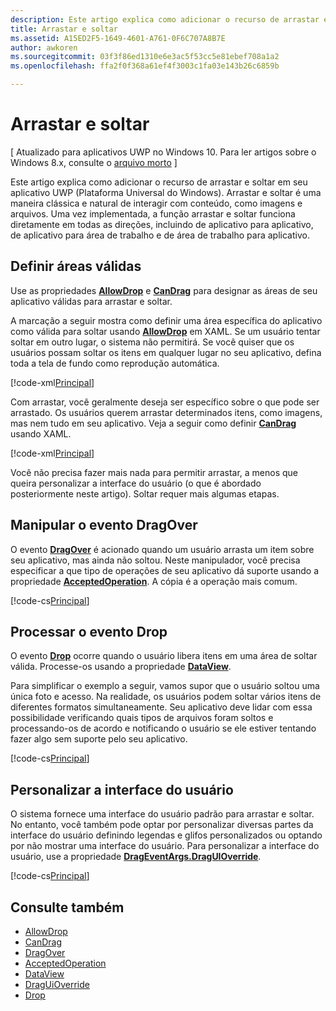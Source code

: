 ```yaml
---
description: Este artigo explica como adicionar o recurso de arrastar e soltar em seu aplicativo UWP (Plataforma Universal do Windows).
title: Arrastar e soltar
ms.assetid: A15ED2F5-1649-4601-A761-0F6C707A8B7E
author: awkoren
ms.sourcegitcommit: 03f3f86ed1310e6e3ac5f53cc5e81ebef708a1a2
ms.openlocfilehash: ffa2f0f368a61ef4f3003c1fa03e143b26c6859b

---
```

# Arrastar e soltar

\[ Atualizado para aplicativos UWP no Windows 10. Para ler artigos sobre o Windows 8.x, consulte o [arquivo morto](http://go.microsoft.com/fwlink/p/?linkid=619132) \]


Este artigo explica como adicionar o recurso de arrastar e soltar em seu aplicativo UWP (Plataforma Universal do Windows). Arrastar e soltar é uma maneira clássica e natural de interagir com conteúdo, como imagens e arquivos. Uma vez implementada, a função arrastar e soltar funciona diretamente em todas as direções, incluindo de aplicativo para aplicativo, de aplicativo para área de trabalho e de área de trabalho para aplicativo.

## Definir áreas válidas

Use as propriedades [**AllowDrop**](https://msdn.microsoft.com/library/windows/apps/Windows.UI.Xaml.UIElement.AllowDrop) e [**CanDrag**](https://msdn.microsoft.com/library/windows/apps/Windows.UI.Xaml.UIElement.CanDrag) para designar as áreas de seu aplicativo válidas para arrastar e soltar.

A marcação a seguir mostra como definir uma área específica do aplicativo como válida para soltar usando [**AllowDrop**](https://msdn.microsoft.com/library/windows/apps/Windows.UI.Xaml.UIElement.AllowDrop) em XAML. Se um usuário tentar soltar em outro lugar, o sistema não permitirá. Se você quiser que os usuários possam soltar os itens em qualquer lugar no seu aplicativo, defina toda a tela de fundo como reprodução automática.

[!code-xml[Principal](./code/drag_drop/cs/MainPage.xaml#SnippetDropArea)]

Com arrastar, você geralmente deseja ser específico sobre o que pode ser arrastado. Os usuários querem arrastar determinados itens, como imagens, mas nem tudo em seu aplicativo. Veja a seguir como definir [**CanDrag**](https://msdn.microsoft.com/library/windows/apps/Windows.UI.Xaml.UIElement.CanDrag) usando XAML.

[!code-xml[Principal](./code/drag_drop/cs/MainPage.xaml#SnippetDragArea)]

Você não precisa fazer mais nada para permitir arrastar, a menos que queira personalizar a interface do usuário (o que é abordado posteriormente neste artigo). Soltar requer mais algumas etapas.

## Manipular o evento DragOver

O evento [**DragOver**](https://msdn.microsoft.com/library/windows/apps/Windows.UI.Xaml.UIElement.DragOver) é acionado quando um usuário arrasta um item sobre seu aplicativo, mas ainda não soltou. Neste manipulador, você precisa especificar a que tipo de operações de seu aplicativo dá suporte usando a propriedade [**AcceptedOperation**](https://msdn.microsoft.com/library/windows/apps/Windows.UI.Xaml.DragEventArgs.AcceptedOperation). A cópia é a operação mais comum.

[!code-cs[Principal](./code/drag_drop/cs/MainPage.xaml.cs#SnippetGrid_DragOver)]

## Processar o evento Drop

O evento [**Drop**](https://msdn.microsoft.com/library/windows/apps/Windows.UI.Xaml.UIElement.Drop) ocorre quando o usuário libera itens em uma área de soltar válida. Processe-os usando a propriedade [**DataView**](https://msdn.microsoft.com/library/windows/apps/Windows.UI.Xaml.DragEventArgs.DataView).

Para simplificar o exemplo a seguir, vamos supor que o usuário soltou uma única foto e acesso. Na realidade, os usuários podem soltar vários itens de diferentes formatos simultaneamente. Seu aplicativo deve lidar com essa possibilidade verificando quais tipos de arquivos foram soltos e processando-os de acordo e notificando o usuário se ele estiver tentando fazer algo sem suporte pelo seu aplicativo.

[!code-cs[Principal](./code/drag_drop/cs/MainPage.xaml.cs#SnippetGrid_Drop)]

## Personalizar a interface do usuário

O sistema fornece uma interface do usuário padrão para arrastar e soltar. No entanto, você também pode optar por personalizar diversas partes da interface do usuário definindo legendas e glifos personalizados ou optando por não mostrar uma interface do usuário. Para personalizar a interface do usuário, use a propriedade [**DragEventArgs.DragUIOverride**](https://msdn.microsoft.com/library/windows/apps/Windows.UI.Xaml.DragEventArgs.DragUIOverride).

[!code-cs[Principal](./code/drag_drop/cs/MainPage.xaml.cs#SnippetGrid_DragOverCustom)]

## Consulte também

* [AllowDrop](https://msdn.microsoft.com/library/windows/apps/xaml/windows.ui.xaml.uielement.allowdrop.aspx)
* [CanDrag](https://msdn.microsoft.com/library/windows/apps/xaml/windows.ui.xaml.uielement.candrag.aspx)
* [DragOver](https://msdn.microsoft.com/library/windows/apps/xaml/windows.ui.xaml.uielement.dragover.aspx)
* [AcceptedOperation](https://msdn.microsoft.com/library/windows/apps/xaml/windows.ui.xaml.drageventargs.acceptedoperation.aspx)
* [DataView](https://msdn.microsoft.com/library/windows/apps/xaml/windows.ui.xaml.drageventargs.dataview.aspx)
* [DragUiOverride](https://msdn.microsoft.com/library/windows/apps/xaml/windows.ui.xaml.drageventargs.draguioverride.aspx)
* [Drop](https://msdn.microsoft.com/library/windows/apps/xaml/windows.ui.xaml.uielement.drop.aspx)


<!--HONumber=Jun16_HO5-->


